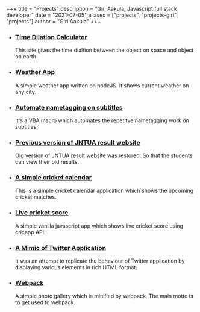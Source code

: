 +++
title = "Projects"
description = "Giri Aakula, Javascript full stack developer"
date = "2021-07-05"
aliases = ["projects", "projects-giri", "projects"]
author = "Giri Aakula"
+++

- ### [Time Dilation Calculator](https://giriaakula.github.io/)
    This site gives the time dialtion between the object on space and object on earth
- ### [Weather App](https://nameless-shelf-22866.herokuapp.com/)
    A simple weather app written on nodeJS. It shows current weather on any city.
- ### [Automate nametagging on subtitles](https://github.com/GiriAakula/Subtitle-Nametagging-VBA-Macro)
    It's a VBA macro which automates the repetitve nametagging work on subtitles.
- ### [Previous version of JNTUA result website](http://giriaakula.com/JNTUA-OLD-WEBSITE/)
    Old version of JNTUA result website was restored. So that the students can view their old results.
- ### [A simple cricket calendar](http://giriaakula.com/cc/)
    This is a simple cricket calendar application which shows the upcoming cricket matches.
- ### [Live cricket score](http://giriaakula.com/cricket/)
    A simple vanilla javascript app which shows live cricket score using cricapp API.
- ### [A Mimic of Twitter Application](https://frozen-retreat-98303.herokuapp.com/)
    It was an attempt to replicate the behaviour of Twitter application by displaying various elements in rich HTML format.
- ### [Webpack](https://htmlpreview.github.io/?https://github.com/GiriAakula/webpack-practice/blob/master/dist/index.html)
    A simple photo gallery which is minified by webpack. The main motto is to get used to webpack.



